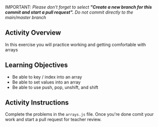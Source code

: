 IMPORTANT: *Please don't forget to select **"Create a new branch for this commit and start a pull request".** Do not commit directly to the main/master branch*

## Activity Overview

In this exercise you will practice working and getting comfortable with arrays 

## Learning Objectives 

- Be able to key / index into an array
- Be able to set values into an array
- Be able to use push, pop, unshift, and shift

## Activity Instructions

Complete the problems in the `arrays.js` file. Once you're done comit your work and start a pull request for teacher review. 
